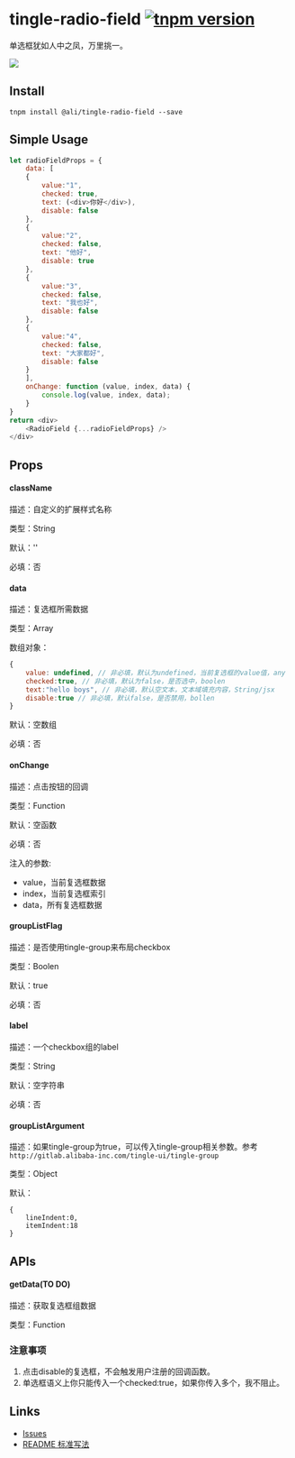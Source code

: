 # tingle-radio-field [![tnpm version](http://web.npm.alibaba-inc.com/badge/v/@ali/tingle-radio-field.svg?style=flat-square)](http://web.npm.alibaba-inc.com/package/@ali/tingle-radio-field)

单选框犹如人中之凤，万里挑一。  

![](http://gtms01.alicdn.com/tps/i1/TB1NxzWJFXXXXXiXVXXbLzyZVXX-320-194.png)

## Install

```
tnpm install @ali/tingle-radio-field --save
```

## Simple Usage
```javascript
let radioFieldProps = {
    data: [
    {
        value:"1",
        checked: true,
        text: (<div>你好</div>),
        disable: false
    }, 
    {
        value:"2",
        checked: false,
        text: "他好",
        disable: true
    }, 
    {
        value:"3",
        checked: false,
        text: "我也好",
        disable: false
    }, 
    {
        value:"4",
        checked: false,
        text: "大家都好",
        disable: false
    }
    ],
    onChange: function (value, index, data) {
        console.log(value, index, data);
    }
}
return <div>
    <RadioField {...radioFieldProps} />
</div>
```
## Props
#### className

描述：自定义的扩展样式名称

类型：String

默认：''

必填：否

#### data

描述：复选框所需数据

类型：Array

数组对象：
```javascript
{
    value: undefined, // 非必填，默认为undefined，当前复选框的value值，any
    checked:true, // 非必填，默认为false，是否选中，boolen
    text:"hello boys", // 非必填，默认空文本，文本域填充内容，String/jsx
    disable:true // 非必填，默认false，是否禁用，bollen
}    
```


默认：空数组

必填：否

#### onChange

描述：点击按钮的回调

类型：Function  

默认：空函数

必填：否

注入的参数:  
- value，当前复选框数据  
- index，当前复选框索引  
- data，所有复选框数据  

#### groupListFlag

描述：是否使用tingle-group来布局checkbox

类型：Boolen

默认：true

必填：否

#### label

描述：一个checkbox组的label

类型：String

默认：空字符串

必填：否

#### groupListArgument

描述：如果tingle-group为true，可以传入tingle-group相关参数。参考`http://gitlab.alibaba-inc.com/tingle-ui/tingle-group`

类型：Object

默认：  
```
{
    lineIndent:0,
    itemIndent:18
}
```


## APIs
#### getData(TO DO)

描述：获取复选框组数据

类型：Function

### 注意事项

1. 点击disable的复选框，不会触发用户注册的回调函数。
2. 单选框语义上你只能传入一个checked:true，如果你传入多个，我不阻止。

## Links

- [Issues](http://gitlab.alibaba-inc.com/tingle-ui/tingle-radio-field/issues)
- [README 标准写法](http://gitlab.alibaba-inc.com/tingle-ui/doc/blob/master/README%E6%A0%87%E5%87%86%E5%86%99%E6%B3%95.md)
